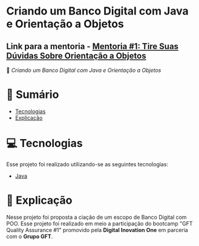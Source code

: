 # Criando um Banco Digital com Java e Orientação a Objetos

## Link  para a mentoria - [Mentoria #1: Tire Suas Dúvidas Sobre Orientação a Objetos](https://www.youtube.com/watch?v=YS6ouOhkyNI)


 :rocket: *Criando um Banco Digital com Java e Orientação a Objetos*
  </div>
 
# :pushpin: Sumário

- [Tecnologias](#computer-tecnologias)
- [Explicação](#memo-explicacao)

# :computer: Tecnologias

Esse projeto foi realizado utilizando-se as seguintes tecnologias:

<ul>
  <li><a href="https://www.oracle.com/java/technologies/javase-documentation.html">Java</a></li>
</ul>

# :memo: Explicação

Nesse projeto foi proposta a ciação de um escopo de Banco Digital com POO. Esse projeto foi realizado em meio a participação do bootcamp "GFT Quality Assurance #1" promovido pela <strong>Digital Inovation One</strong> em parceria com o <strong>Grupo GFT</strong>. 


